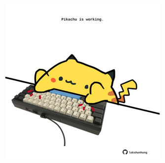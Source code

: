 <!-- built at 14/08/2021, 21:01:54 UTC -->
<p align="center">
  <img width="500" height="500" src="./ReadmeImage.svg">
</p>
